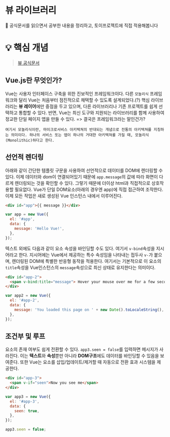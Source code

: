 # 뷰 라이브러리

📃 공식문서를 읽으면서 공부한 내용을 정리하고, 토이프로젝트에 직접 적용해봅니다
<br />

# 💡 핵심 개념

> [뷰 공식문서](https://v2.vuejs.org/)

## Vue.js란 무엇인가?

Vue는 사용자 인터페이스 구축을 위한 진보적인 프레임워크이다. 다른 `모놀리식` 프레임워크와 달리 Vue는 처음부터 점진적으로 채택할 수 있도록 설계되었다.(?) 핵심 라이브러리는 **뷰 레이어**에만 중점을 두고 있으며, 다른 라이브러리나 기존 프로젝트를 쉽게 선택하고 통합할 수 있다. 반면, Vue는 최신 도구와 지원되는 라이브러리를 함께 사용하여 정교한 단일 페이지 앱을 만들 수 있다. => 결국은 프레임워크라는 말인건가?

```
여기서 모놀리식이란, 마이크로서비스 아키텍쳐의 반대되는 개념으로 전통의 아키텍쳐를 지칭하는 의미이다. 하나의 서비스 또는 앱이 하나의 거대한 아키텍쳐를 가질 때, 모놀리식(Monolithic)하다고 한다.
```

## 선언적 렌더링

아래와 같이 간단한 템플릿 구문을 사용하여 선언적으로 데이터를 DOM에 렌더링할 수 있다. 이제 데이터와 dom이 연결되어있기 때문에 `app.message`의 값에 따라 화면이 다르게 렌더링되는 것을 확인할 수 있다. 그렇기 때문에 더이상 html과 직접적으로 상호작용할 필요없다. Vue가 단일 DOM요소(아래의 경우엔 app)에 직접 접근하여 조작한다. 이제 모든 작업은 새로 생성된 Vue 인스턴스 내에서 이루어진다.

```html
<div id="app">{{ message }}</div>
```

```javascript
var app = new Vue({
  el: '#app',
  data: {
    message: 'Hello Vue!',
  },
});
```

텍스트 외에도 다음과 같이 요소 속성을 바인딩할 수도 있다. 여기서 `v-bind`속성을 지시어라고 한다. 지시어에는 Vue에서 제공하는 특수 속성임을 나타내는 접두사 `v-`가 붙으며, 렌더링된 DOM에 특별한 반응형 동작을 적용한다. 여기서는 기본적으로 이 요소의 `title`속성을 Vue인스턴스의 `message`속성으로 최신 상태로 유지한다는 의미이다.

```html
<div id="app-2">
  <span v-bind:title="message"> Hover your mouse over me for a few seconds to see my dynamically bound title! </span>
</div>
```

```javascript
var app2 = new Vue({
  el: '#app-2',
  data: {
    message: 'You loaded this page on ' + new Date().toLocaleString(),
  },
});
```

## 조건부 및 루프

요소의 존재 여부도 쉽게 전환할 수 있다. `app3.seen = false`를 입력하면 메시지가 사라진다. 이는 **텍스트**와 **속성**뿐만 아니라 **DOM구조**에도 데이터를 바인딩할 수 있음을 보여준다. 또한 Vue는 요소를 삽입/업데이트/제거할 때 자동으로 전환 효과 시스템을 제공한다.

```html
<div id="app-3">
  <span v-if="seen">Now you see me</span>
</div>
```

```javascript
var app3 = new Vue({
  el: '#app-3',
  data: {
    seen: true,
  },
});

app3.seen = false;
```
